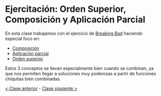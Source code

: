 # Ejercitación: Orden Superior, Composición y Aplicación Parcial

En esta clase trabajamos con el ejercicio de [Breaking Bad](https://docs.google.com/document/d/1xUaRmTv6c3n2cUid-X-r_eLKOYVj1PyG7TtHZJRCvKA/edit?ts=5cd09fd1) haciendo especial foco en:
- [Composición](http://wiki.uqbar.org/wiki/articles/composicion.html)
- [Aplicación parcial](http://wiki.uqbar.org/wiki/articles/aplicacion-parcial.html)
- [Orden superior](http://wiki.uqbar.org/wiki/articles/orden-superior.html)

Estos 3 conceptos se llevan especialmente bien cuando se combinan, ya que nos permiten llegar a soluciones muy poderosas a partir de funciones chiquitas bien combinadas.

[< Clase anterior](https://github.com/pdep-mit/bitacora-de-clase/blob/master/clase-06.md) - [Clase siguiente >](https://github.com/pdep-mit/bitacora-de-clase/blob/master/clase-07.md)

